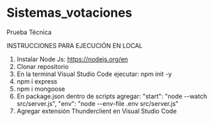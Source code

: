 # Sistemas_votaciones
Prueba Técnica

INSTRUCCIONES PARA EJECUCIÓN EN LOCAL
1. Instalar Node Js: https://nodejs.org/en
2. Clonar repositorio
3. En la terminal Visual Studio Code ejecutar: npm init -y
4. npm i express
5. npm i mongoose
6. En package.json dentro de scripts agregar:
"start": "node --watch src/server.js",
"env": "node --env-file .env src/server.js"
7. Agregar extensión Thunderclient en Visual Studio Code
